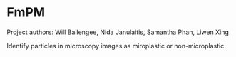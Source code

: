 # FmPM
Project authors: Will Ballengee, Nida Janulaitis, Samantha Phan, Liwen Xing

Identify particles in microscopy images as miroplastic or non-microplastic. 

